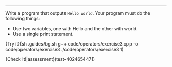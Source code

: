 ---

Write a program that outputs `Hello world`. Your program must do the following things:

* Use two variables, one with Hello and the other with world.
* Use a single print statement.

{Try it}(sh .guides/bg.sh g++ code/operators/exercise3.cpp -o code/operators/exercise3 ./code/operators/exercise3 1)

{Check It!|assessment}(test-4024654471)
